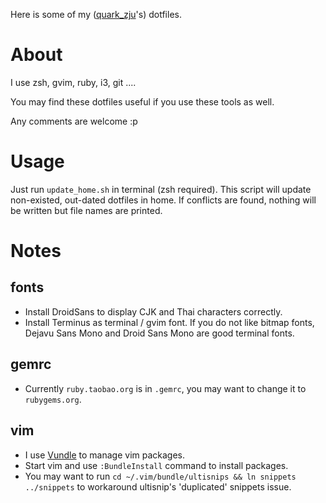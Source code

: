 Here is some of my ([quark\_zju](https://twitter.com/Quark_zju)'s) dotfiles.

About
=====
I use zsh, gvim, ruby, i3, git ....

You may find these dotfiles useful if you use these tools as well.

Any comments are welcome :p

Usage
=====
Just run `update_home.sh` in terminal (zsh required).
This script will update non-existed, out-dated dotfiles in home. 
If conflicts are found, nothing will be written but file names are printed.

Notes
=====
fonts
-----
* Install DroidSans to display CJK and Thai characters correctly.
* Install Terminus as terminal / gvim font. If you do not like bitmap fonts,
  Dejavu Sans Mono and Droid Sans Mono are good terminal fonts.

gemrc
-----
* Currently `ruby.taobao.org` is in `.gemrc`, you may want to
  change it to `rubygems.org`.

vim
---
* I use [Vundle](https://github.com/gmarik/vundle) to manage vim packages.
* Start vim and use `:BundleInstall` command to install packages.
* You may want to run `cd ~/.vim/bundle/ultisnips && ln snippets ../snippets` to
  workaround ultisnip's 'duplicated' snippets issue.
